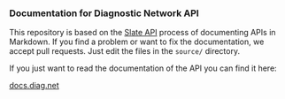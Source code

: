 ### Documentation for Diagnostic Network API

This repository is based on the [Slate API](https://github.com/slatedocs/slate) process of documenting APIs in Markdown. If you find a problem or want to fix the documentation, we accept pull requests. Just edit the files in the `source/` directory. 

If you just want to read the documentation of the API you can find it here:

[docs.diag.net](https://docs.diag.net)
